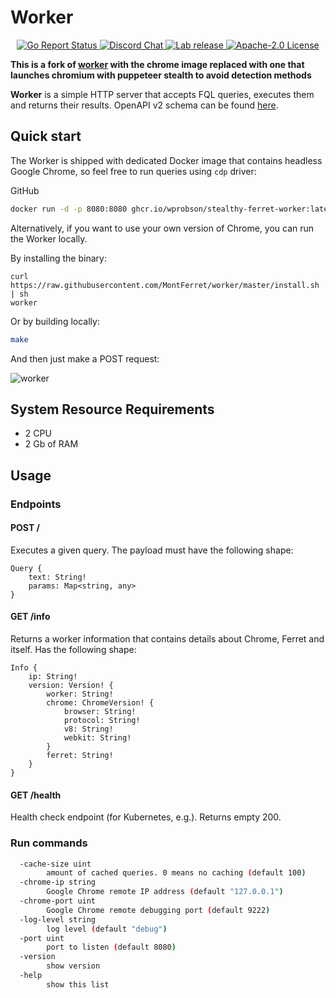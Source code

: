 # Worker

<p align="center">
	<a href="https://goreportcard.com/report/github.com/MontFerret/worker">
		<img alt="Go Report Status" src="https://goreportcard.com/badge/github.com/MontFerret/worker">
	</a>
<!-- 	<a href="https://codecov.io/gh/MontFerret/worker">
		<img alt="Code coverage" src="https://codecov.io/gh/MontFerret/worker/branch/master/graph/badge.svg" />
	</a> -->
	<a href="https://discord.gg/kzet32U">
		<img alt="Discord Chat" src="https://img.shields.io/discord/501533080880676864.svg">
	</a>
	<a href="https://github.com/MontFerret/worker/releases">
		<img alt="Lab release" src="https://img.shields.io/github/release/MontFerret/worker.svg">
	</a>
	<a href="https://opensource.org/licenses/Apache-2.0">
		<img alt="Apache-2.0 License" src="http://img.shields.io/badge/license-Apache-brightgreen.svg">
	</a>
</p>

**This is a fork of [worker](https://github.com/MontFerret/worker) with the chrome image replaced with one that launches chromium with puppeteer stealth to avoid detection methods**

**Worker** is a simple HTTP server that accepts FQL queries, executes them and returns their results.
OpenAPI v2 schema can be found [here](https://raw.githubusercontent.com/MontFerret/cli/master/reference/ferret-worker.yaml).

## Quick start

The Worker is shipped with dedicated Docker image that contains headless Google Chrome, so feel free to run queries using `cdp` driver:

GitHub
```sh
docker run -d -p 8080:8080 ghcr.io/wprobson/stealthy-ferret-worker:latest
```

Alternatively, if you want to use your own version of Chrome, you can run the Worker locally.

By installing the binary:

```shell
curl https://raw.githubusercontent.com/MontFerret/worker/master/install.sh | sh
worker
```

Or by building locally:

```sh
make
```

And then just make a POST request:

![worker](https://raw.githubusercontent.com/MontFerret/worker/master/assets/postman.png)

## System Resource Requirements
- 2 CPU
- 2 Gb of RAM

## Usage

### Endpoints

#### POST /
Executes a given query. The payload must have the following shape:

```
Query {
    text: String!
    params: Map<string, any>
}
```

#### GET /info
Returns a worker information that contains details about Chrome, Ferret and itself. Has the following shape:

```
Info {
    ip: String!
    version: Version! {
        worker: String!
        chrome: ChromeVersion! {
            browser: String!
            protocol: String!
            v8: String!
            webkit: String!
        }
        ferret: String!
    }
}
```


#### GET /health
Health check endpoint (for Kubernetes, e.g.). Returns empty 200.

### Run commands

```bash
  -cache-size uint
        amount of cached queries. 0 means no caching (default 100)
  -chrome-ip string
        Google Chrome remote IP address (default "127.0.0.1")
  -chrome-port uint
        Google Chrome remote debugging port (default 9222)
  -log-level string
        log level (default "debug")
  -port uint
        port to listen (default 8080)
  -version
        show version
  -help
        show this list

```
